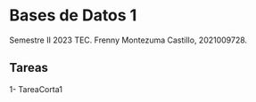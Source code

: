 Bases de Datos 1
================

Semestre II 2023 TEC.
Frenny Montezuma Castillo, 2021009728.

## Tareas 

1- TareaCorta1
